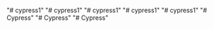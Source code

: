 "# cypress1" 
"# cypress1" 
"# cypress1" 
"# cypress1" 
"# cypress1" 
"# Cypress" 
"# Cypress" 
"# Cypress" 
